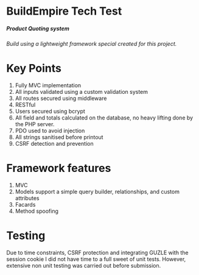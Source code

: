 BuildEmpire Tech Test
======
##### Product Quoting system
###### Build using a lightweight framework special created for this project.

# Key Points
1. Fully MVC implementation
2. All inputs validated using a custom validation system
3. All routes secured using middleware
4. RESTful
5. Users secured using bcrypt
6. All field and totals calculated on the database, no heavy lifting done by the PHP server.
7. PDO used to avoid injection
8. All strings sanitised before printout
9. CSRF detection and prevention

# Framework features
1. MVC
2. Models support a simple query builder, relationships, and custom attributes
3. Facards
4. Method spoofing

# Testing
Due to time constraints, CSRF protection and integrating GUZLE with the session cookie I did not have time to a full sweet of unit tests. However, extensive non unit testing was carried out before submission.